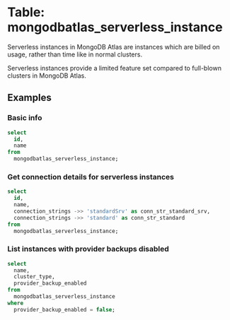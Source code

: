 # Table: mongodbatlas_serverless_instance

Serverless instances in MongoDB Atlas are instances which are billed on usage, rather than time like in normal clusters.

Serverless instances provide a limited feature set compared to full-blown clusters in MongoDB Atlas.

## Examples

### Basic info

```sql
select
  id,
  name
from
  mongodbatlas_serverless_instance;
```

### Get connection details for serverless instances

```sql
select
  id,
  name,
  connection_strings ->> 'standardSrv' as conn_str_standard_srv,
  connection_strings ->> 'standard' as conn_str_standard
from
  mongodbatlas_serverless_instance;
```

### List instances with provider backups disabled

```sql
select
  name,
  cluster_type,
  provider_backup_enabled
from
  mongodbatlas_serverless_instance
where
  provider_backup_enabled = false;
```
